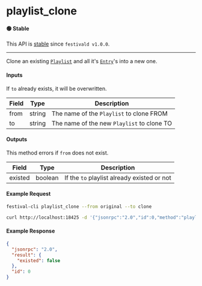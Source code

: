 # playlist_clone

#### 🟢 Stable
This API is [stable](/api-stability/marker.md) since `festivald v1.0.0`.

---

Clone an existing [`Playlist`](/common-objects/playlist.md) and all it's [`Entry`](/common-objects/playlist.md)'s into a new one.

#### Inputs
If `to` already exists, it will be overwritten.

| Field | Type   | Description |
|-------|--------|-------------|
| from  | string | The name of the `Playlist` to clone FROM
| to    | string | The name of the new `Playlist` to clone TO

#### Outputs
This method errors if `from` does not exist.

| Field   | Type    | Description |
|---------|---------|-------------|
| existed | boolean | If the `to` playlist already existed or not

#### Example Request
```bash
festival-cli playlist_clone --from original --to clone
```
```bash
curl http://localhost:18425 -d '{"jsonrpc":"2.0","id":0,"method":"playlist_remove","params":{"from":"original","to":"clone"}}'
```

#### Example Response
```json
{
  "jsonrpc": "2.0",
  "result": {
    "existed": false
  },
  "id": 0
}
```
